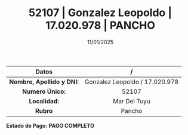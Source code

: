 ﻿---
title: 52107 | Gonzalez Leopoldo | 17.020.978 | PANCHO
date: 11/01/2025
draft: false
tags: ['mar-del-tuyu', 'titular', 'pancho']
---

|          **Datos**          |  /  |
|:---------------------------:|:---:|
| **Nombre, Apellido y DNI:** | Gonzalez Leopoldo / 17.020.978 |
|      **Numero Único:**      | 52107 |
|        **Localidad:**       | Mar Del Tuyu |
|          **Rubro**          | Pancho |

**Estado de Pago:** **PAGO COMPLETO**
